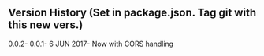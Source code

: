 Version History
(Set in package.json. Tag git with this new vers.)
----------------
0.0.2-
0.0.1- 6 JUN 2017- Now with CORS handling
